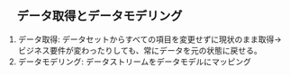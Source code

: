 ## 　データ取得とデータモデリング

1. データ取得: データセットからすべての項目を変更せずに現状のまま取得→ビジネス要件が変わったりしても、常にデータを元の状態に戻せる。
2. データモデリング: データストリームをデータモデルにマッピング
